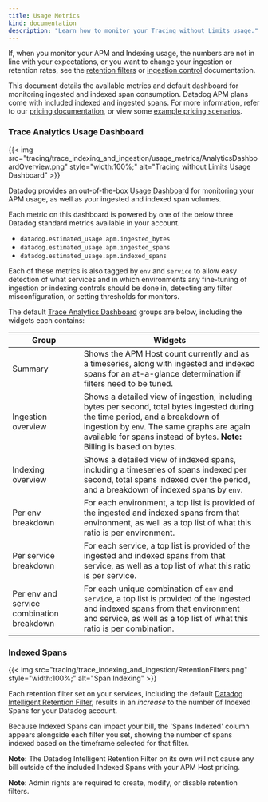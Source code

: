 ```yaml
---
title: Usage Metrics
kind: documentation
description: "Learn how to monitor your Tracing without Limits usage."
---
```



If, when you monitor your APM and Indexing usage, the numbers are not in line with your expectations, or you want to change your ingestion or retention rates, see the [retention filters][1] or [ingestion control][2] documentation.

This document details the available metrics and default dashboard for monitoring ingested and indexed span consumption.  Datadog APM plans come with included indexed and ingested spans.  For more information, refer to our [pricing documentation][3], or view some [example pricing scenarios][4].

### Trace Analytics Usage Dashboard

{{< img src="tracing/trace_indexing_and_ingestion/usage_metrics/AnalyticsDashboardOverview.png" style="width:100%;" alt="Tracing without Limits Usage Dashboard" >}}

Datadog provides an out-of-the-box [Usage Dashboard][5] for monitoring your APM usage, as well as your ingested and indexed span volumes.

Each metric on this dashboard is powered by one of the below three Datadog standard metrics available in your account.

 - `datadog.estimated_usage.apm.ingested_bytes`
 - `datadog.estimated_usage.apm.ingested_spans`
 - `datadog.estimated_usage.apm.indexed_spans`

Each of these metrics is also tagged by `env` and `service` to allow easy detection of what services and in which environments any fine-tuning of ingestion or indexing controls should be done in, detecting any filter misconfiguration, or setting thresholds for monitors.

The default [Trace Analytics Dashboard][5] groups are below, including the widgets each contains:

| Group                         | Widgets                                                                                            |
| ------------------------------ | ------------------------------------------------------------------------------------------------------ |
| Summary | Shows the APM Host count currently and as a timeseries, along with ingested and indexed spans for an at-a-glance determination if filters need to be tuned.  |
| Ingestion overview           | Shows a detailed view of ingestion, including bytes per second, total bytes ingested during the time period, and a breakdown of ingestion by `env`.  The same graphs are again available for spans instead of bytes.  **Note:** Billing is based on bytes.|
| Indexing overview          | Shows a detailed view of indexed spans, including a timeseries of spans indexed per second, total spans indexed over the period, and a breakdown of indexed spans by `env`.  |
| Per env breakdown |   For each environment, a top list is provided of the ingested and indexed spans from that environment, as well as a top list of what this ratio is per environment.                                                         |
| Per service breakdown         | For each service, a top list is provided of the ingested and indexed spans from that service, as well as a top list of what this ratio is per service.       |
| Per env and service combination breakdown         | For each unique combination of `env` and `service`, a top list is provided of the ingested and indexed spans from that environment and service, as well as a top list of what this ratio is per combination. |

### Indexed Spans

{{< img src="tracing/trace_indexing_and_ingestion/RetentionFilters.png" style="width:100%;" alt="Span Indexing" >}}

Each retention filter set on your services, including the default [Datadog Intelligent Retention Filter][6], results in an _increase_ to the number of Indexed Spans for your Datadog account.

Because Indexed Spans can impact your bill, the 'Spans Indexed' column appears alongside each filter you set, showing the number of spans indexed based on the timeframe selected for that filter.

**Note:** The Datadog Intelligent Retention Filter on its own will not cause any bill outside of the included Indexed Spans with your APM Host pricing.

**Note**: Admin rights are required to create, modify, or disable retention filters.


[1]: /tracing/trace_retention_and_ingestion/#retention-filters
[2]: /tracing/trace_retention_and_ingestion/#ingestion-controls
[3]: https://www.datadoghq.com/pricing/?product=apm#apm
[4]: /account_management/billing/apm_distributed_tracing/
[5]: https://app.datadoghq.com/dash/integration/30337/app-analytics-usage
[6]: /tracing/trace_retention_and_ingestion/#datadog-intelligent-retention-filter
